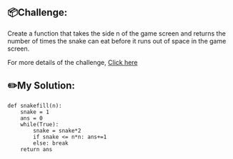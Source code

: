 ## 📦Challenge:
Create a function that takes the side n of the game screen and returns the number of times the snake can eat before it runs out of space in the game screen.

For more details of the challenge, [Click here][https://edabit.com/challenge/Y5Ji2HDnQTX7MxeHt]
## ✏️My Solution:
```
def snakefill(n):
	snake = 1
	ans = 0
	while(True):
		snake = snake*2
		if snake <= n*n: ans+=1
		else: break
	return ans
```

[https://edabit.com/challenge/Y5Ji2HDnQTX7MxeHt]: https://edabit.com/challenge/Y5Ji2HDnQTX7MxeHt